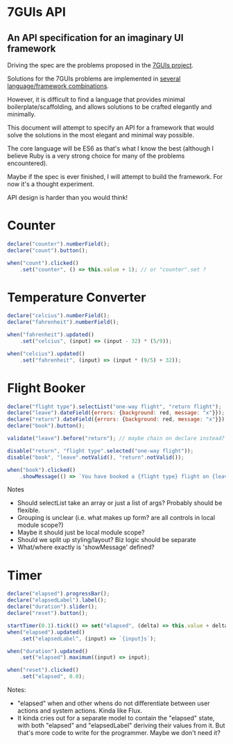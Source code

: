 # 7GUIs API

## An API specification for an imaginary UI framework

Driving the spec are the problems proposed in the [7GUIs project](https://github.com/eugenkiss/7guis/wiki).

Solutions for the 7GUIs problems are implemented in [several language/framework combinations](https://github.com/eugenkiss/7guis).

However, it is difficult to find a language that provides minimal boilerplate/scaffolding, and allows solutions to be crafted elegantly and minimally.

This document will attempt to specify an API for a framework that would solve the solutions in the most elegant and minimal way possible.

The core language will be ES6 as that's what I know the best (although I believe Ruby is a very strong choice for many of the problems encountered).

Maybe if the spec is ever finished, I will attempt to build the framework. For now it's a thought experiment.

API design is harder than you would think!

# Counter

```javascript
declare("counter").numberField();
declare("count").button();

when("count").clicked()
	.set("counter", () => this.value + 1); // or "counter".set ?
```

# Temperature Converter

```javascript
declare("celcius").numberField();
declare("fahrenheit").numberField();

when("fahrenheit").updated()
	.set("celcius", (input) => (input - 32) * (5/9));

when("celcius").updated()
	.set("fahrenheit", (input) => (input * (9/5) + 32));
```

# Flight Booker

```javascript
declare("flight type").selectList("one-way flight", "return flight");
declare("leave").dateField({errors: {background: red, message: "x"}});
declare("return").dateField({errors: {background: red, message: "x"}});
declare("book").button();

validate("leave").before("return"); // maybe chain on declare instead?

disable("return", "flight type".selected("one-way flight"));
disable("book", "leave".notValid(), "return".notValid());

when("book").clicked()
	.showMessage(() => `You have booked a {flight type} flight on {leave}`); // TODO: if return also show 'and {return}'
```

Notes
* Should selectList take an array or just a list of args? Probably should be flexible.
* Grouping is unclear (i.e. what makes up form? are all controls in local module scope?)
* Maybe it should just be local module scope?
* Should we split up styling/layout? Biz logic should be separate
* What/where exactly is 'showMessage' defined?


# Timer

```javascript
declare("elapsed").progressBar();
declare("elapsedLabel").label();
declare("duration").slider();
declare("reset").button();

startTimer(0.1).tick(() => set("elapsed", (delta) => this.value + delta)); // implies timer passes delta as input.
when("elapsed").updated()
	.set("elapsedLabel", (input) => `{input}s`);

when("duration").updated()
	.set("elapsed").maximum((input) => input);

when("reset").clicked()
	.set("elapsed", 0.0);
```

Notes:
* "elapsed" when and other whens do not differentiate between user actions and system actions. Kinda like Flux.
* It kinda cries out for a separate model to contain the "elapsed" state, with both "elapsed" and "elapsedLabel" deriving their values from it. But that's more code to write for the programmer. Maybe we don't need it?
